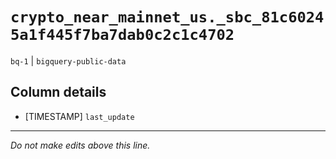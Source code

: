 # `crypto_near_mainnet_us._sbc_81c60245a1f445f7ba7dab0c2c1c4702`
`bq-1` | `bigquery-public-data`

## Column details
* [TIMESTAMP] `last_update`

-------------------------------------------------------------------------------
*Do not make edits above this line.*
